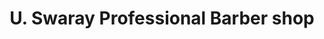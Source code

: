 ---
title: "U. Swaray Professional Barber shop"
url: /gbarnga/u-swaray-professional-barber-shop/
shop: Kosmetik
---